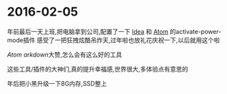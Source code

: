 # 2016-02-05 
年前最后一天上班,把电脑拿到公司,配置了一下 [Idea](https://github.com/ViceFantasyPlace/activate-power-mode) 和 [Atom](https://github.com/JoelBesada/activate-power-mode) 的activate-power-mode插件
感受了一把狂拽炫酷吊炸天,过年啦也放礼花庆祝一下,以后就用这个啦

*Atom* *arkdown*大赞,怎么会有这么好的工具

这些工具/插件的大神们,真的提升幸福感,世界很大,多体验点有意思的

年后把小黑升级一下8G内存,SSD整上
